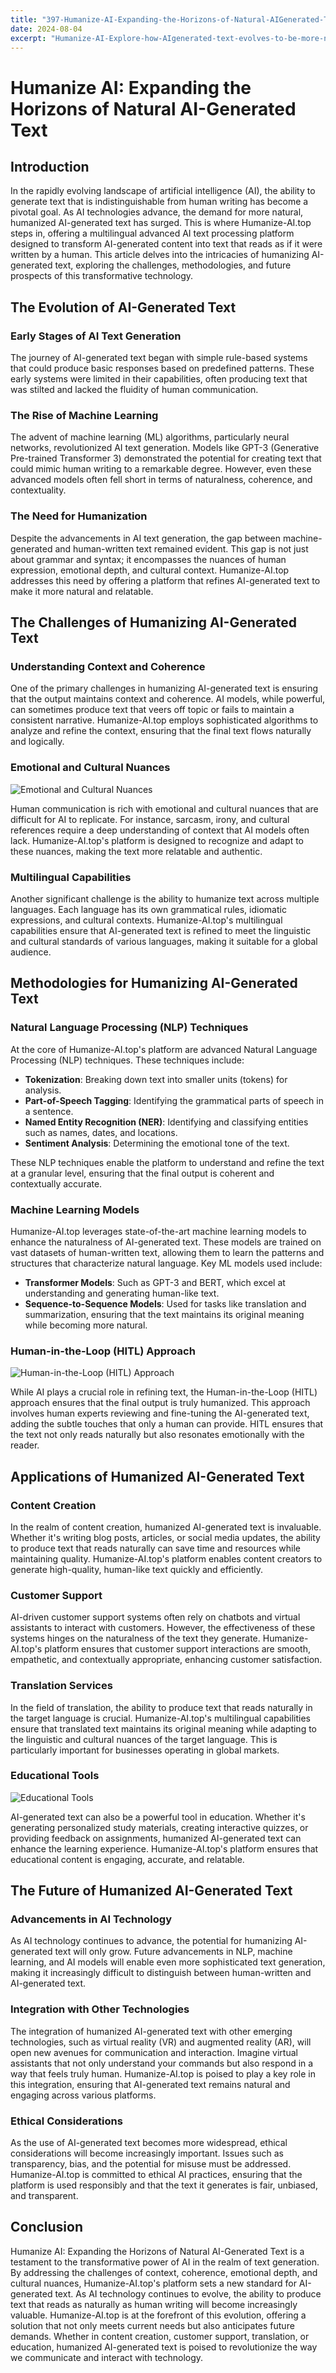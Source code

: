 ```yaml
---
title: "397-Humanize-AI-Expanding-the-Horizons-of-Natural-AIGenerated-Text"
date: 2024-08-04
excerpt: "Humanize-AI-Explore-how-AIgenerated-text-evolves-to-be-more-natural-and-humanlike-expanding-its-capabilities"
---
```


# Humanize AI: Expanding the Horizons of Natural AI-Generated Text

## Introduction

In the rapidly evolving landscape of artificial intelligence (AI), the ability to generate text that is indistinguishable from human writing has become a pivotal goal. As AI technologies advance, the demand for more natural, humanized AI-generated text has surged. This is where Humanize-AI.top steps in, offering a multilingual advanced AI text processing platform designed to transform AI-generated content into text that reads as if it were written by a human. This article delves into the intricacies of humanizing AI-generated text, exploring the challenges, methodologies, and future prospects of this transformative technology.

## The Evolution of AI-Generated Text

### Early Stages of AI Text Generation

The journey of AI-generated text began with simple rule-based systems that could produce basic responses based on predefined patterns. These early systems were limited in their capabilities, often producing text that was stilted and lacked the fluidity of human communication.

### The Rise of Machine Learning

The advent of machine learning (ML) algorithms, particularly neural networks, revolutionized AI text generation. Models like GPT-3 (Generative Pre-trained Transformer 3) demonstrated the potential for creating text that could mimic human writing to a remarkable degree. However, even these advanced models often fell short in terms of naturalness, coherence, and contextuality.

### The Need for Humanization

Despite the advancements in AI text generation, the gap between machine-generated and human-written text remained evident. This gap is not just about grammar and syntax; it encompasses the nuances of human expression, emotional depth, and cultural context. Humanize-AI.top addresses this need by offering a platform that refines AI-generated text to make it more natural and relatable.

## The Challenges of Humanizing AI-Generated Text

### Understanding Context and Coherence

One of the primary challenges in humanizing AI-generated text is ensuring that the output maintains context and coherence. AI models, while powerful, can sometimes produce text that veers off topic or fails to maintain a consistent narrative. Humanize-AI.top employs sophisticated algorithms to analyze and refine the context, ensuring that the final text flows naturally and logically.

### Emotional and Cultural Nuances

![Emotional and Cultural Nuances](/images/13.jpeg)


Human communication is rich with emotional and cultural nuances that are difficult for AI to replicate. For instance, sarcasm, irony, and cultural references require a deep understanding of context that AI models often lack. Humanize-AI.top's platform is designed to recognize and adapt to these nuances, making the text more relatable and authentic.

### Multilingual Capabilities

Another significant challenge is the ability to humanize text across multiple languages. Each language has its own grammatical rules, idiomatic expressions, and cultural contexts. Humanize-AI.top's multilingual capabilities ensure that AI-generated text is refined to meet the linguistic and cultural standards of various languages, making it suitable for a global audience.

## Methodologies for Humanizing AI-Generated Text

### Natural Language Processing (NLP) Techniques

At the core of Humanize-AI.top's platform are advanced Natural Language Processing (NLP) techniques. These techniques include:

- **Tokenization**: Breaking down text into smaller units (tokens) for analysis.
- **Part-of-Speech Tagging**: Identifying the grammatical parts of speech in a sentence.
- **Named Entity Recognition (NER)**: Identifying and classifying entities such as names, dates, and locations.
- **Sentiment Analysis**: Determining the emotional tone of the text.

These NLP techniques enable the platform to understand and refine the text at a granular level, ensuring that the final output is coherent and contextually accurate.

### Machine Learning Models

Humanize-AI.top leverages state-of-the-art machine learning models to enhance the naturalness of AI-generated text. These models are trained on vast datasets of human-written text, allowing them to learn the patterns and structures that characterize natural language. Key ML models used include:

- **Transformer Models**: Such as GPT-3 and BERT, which excel at understanding and generating human-like text.
- **Sequence-to-Sequence Models**: Used for tasks like translation and summarization, ensuring that the text maintains its original meaning while becoming more natural.

### Human-in-the-Loop (HITL) Approach

![Human-in-the-Loop (HITL) Approach](/images/10.jpeg)


While AI plays a crucial role in refining text, the Human-in-the-Loop (HITL) approach ensures that the final output is truly humanized. This approach involves human experts reviewing and fine-tuning the AI-generated text, adding the subtle touches that only a human can provide. HITL ensures that the text not only reads naturally but also resonates emotionally with the reader.

## Applications of Humanized AI-Generated Text

### Content Creation

In the realm of content creation, humanized AI-generated text is invaluable. Whether it's writing blog posts, articles, or social media updates, the ability to produce text that reads naturally can save time and resources while maintaining quality. Humanize-AI.top's platform enables content creators to generate high-quality, human-like text quickly and efficiently.

### Customer Support

AI-driven customer support systems often rely on chatbots and virtual assistants to interact with customers. However, the effectiveness of these systems hinges on the naturalness of the text they generate. Humanize-AI.top's platform ensures that customer support interactions are smooth, empathetic, and contextually appropriate, enhancing customer satisfaction.

### Translation Services

In the field of translation, the ability to produce text that reads naturally in the target language is crucial. Humanize-AI.top's multilingual capabilities ensure that translated text maintains its original meaning while adapting to the linguistic and cultural nuances of the target language. This is particularly important for businesses operating in global markets.

### Educational Tools

![Educational Tools](/images/11.jpeg)


AI-generated text can also be a powerful tool in education. Whether it's generating personalized study materials, creating interactive quizzes, or providing feedback on assignments, humanized AI-generated text can enhance the learning experience. Humanize-AI.top's platform ensures that educational content is engaging, accurate, and relatable.

## The Future of Humanized AI-Generated Text

### Advancements in AI Technology

As AI technology continues to advance, the potential for humanizing AI-generated text will only grow. Future advancements in NLP, machine learning, and AI models will enable even more sophisticated text generation, making it increasingly difficult to distinguish between human-written and AI-generated text.

### Integration with Other Technologies

The integration of humanized AI-generated text with other emerging technologies, such as virtual reality (VR) and augmented reality (AR), will open new avenues for communication and interaction. Imagine virtual assistants that not only understand your commands but also respond in a way that feels truly human. Humanize-AI.top is poised to play a key role in this integration, ensuring that AI-generated text remains natural and engaging across various platforms.

### Ethical Considerations

As the use of AI-generated text becomes more widespread, ethical considerations will become increasingly important. Issues such as transparency, bias, and the potential for misuse must be addressed. Humanize-AI.top is committed to ethical AI practices, ensuring that the platform is used responsibly and that the text it generates is fair, unbiased, and transparent.

## Conclusion

Humanize AI: Expanding the Horizons of Natural AI-Generated Text is a testament to the transformative power of AI in the realm of text generation. By addressing the challenges of context, coherence, emotional depth, and cultural nuances, Humanize-AI.top's platform sets a new standard for AI-generated text. As AI technology continues to evolve, the ability to produce text that reads as naturally as human writing will become increasingly valuable. Humanize-AI.top is at the forefront of this evolution, offering a solution that not only meets current needs but also anticipates future demands. Whether in content creation, customer support, translation, or education, humanized AI-generated text is poised to revolutionize the way we communicate and interact with technology.